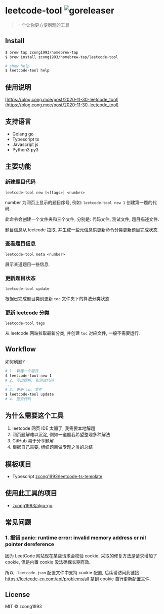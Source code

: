 # leetcode-tool ![goreleaser](https://github.com/zcong1993/leetcode-tool/workflows/goreleaser/badge.svg)

<!--
[![Go Report Card](https://goreportcard.com/badge/github.com/zcong1993/leetcode-tool)](https://goreportcard.com/report/github.com/zcong1993/leetcode-tool)
-->

> 一个让你更方便刷题的工具

## Install

```bash
$ brew tap zcong1993/homebrew-tap
$ brew install zcong1993/homebrew-tap/leetcode-tool

# show help
$ leetcode-tool help
```

## 使用说明

[https://blog.cong.moe/post/2020-11-30-leetcode_tool](https://blog.cong.moe/post/2020-11-30-leetcode_tool)

## 支持语言

- Golang go
- Typescript ts
- Javascript js
- Python3 py3

## 主要功能

### 新建题目代码

`leetcode-tool new [<flags>] <number>`

number 为网页上显示的题目序号, 例如: `leetcode-tool new 1` 创建第一题的代码.

此命令会创建一个文件夹和三个文件, 分别是: 代码文件, 测试文件, 题目描述文件.

题目信息从 leetcode 拉取, 并生成一些元信息供更新命令分类更新题目完成状态.

### 查看题目信息

`leetcode-tool meta <number>`

展示某道题目一些信息.

### 更新题目状态

`leetcode-tool update`

根据已完成题目类别更新 `toc` 文件夹下的算法分类状态.

### 更新 leetcode 分类

`leetcode-tool tags`

从 leetcode 网站拉取最新分类, 并创建 `toc` 对应文件, 一般不需要运行.

## Workflow

如何刷题?

```bash
# 1. 新建一个题目
$ leetcode-tool new 1
# 2. 写出题解, 和测试代码
...
# 3. 更新 toc 文件
$ leetcode-tool update
# 4. 提交代码
```

## 为什么需要这个工具

1. leetcode 网页 IDE 太弱了, 我需要本地解题
1. 网页题解难以沉淀, 例如一道题我希望整理多种解法
1. GitHub 易于分享题解
1. 根据自己需要, 组织题目做专题之类的总结

## 模板项目

- Typescript [zcong1993/leetcode-ts-template](https://github.com/zcong1993/leetcode-ts-template)

## 使用此工具的项目

- [zcong1993/algo-go](https://github.com/zcong1993/algo-go)

## 常见问题

### 1. 报错 panic: runtime error: invalid memory address or nil pointer dereference

因为 LeetCode 网站现在某些请求会校验 cookie, 采取的修复方法是请求增加了 cookie, 但是内置 cookie 没法确保长期有效.

所以 `.leetcode.json` 配置文件中支持 cookie 配置, 后续请访问此链接 https://leetcode-cn.com/api/problems/all 拿到 cookie 自行更新配置文件.

## License

MIT &copy; zcong1993
